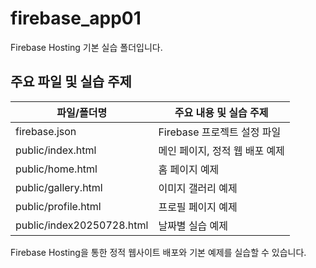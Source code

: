 # firebase_app01

Firebase Hosting 기본 실습 폴더입니다.

## 주요 파일 및 실습 주제

| 파일/폴더명           | 주요 내용 및 실습 주제                |
|----------------------|--------------------------------------|
| firebase.json        | Firebase 프로젝트 설정 파일           |
| public/index.html    | 메인 페이지, 정적 웹 배포 예제        |
| public/home.html     | 홈 페이지 예제                        |
| public/gallery.html  | 이미지 갤러리 예제                   |
| public/profile.html  | 프로필 페이지 예제                   |
| public/index20250728.html | 날짜별 실습 예제                  |

Firebase Hosting을 통한 정적 웹사이트 배포와 기본 예제를 실습할 수 있습니다.
